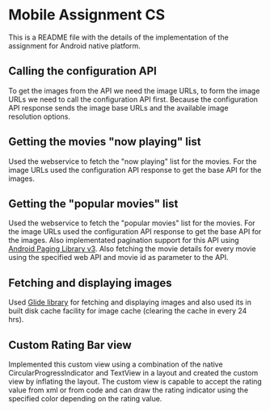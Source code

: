 # Mobile Assignment CS
This is a README file with the details of the implementation of the assignment for Android native platform.

## Calling the configuration API
To get the images from the API we need the image URLs, to form the image URLs we need to call the configuration API first. Because the configuration API response sends the image base URLs and the available image resolution options.

## Getting the movies "now playing" list
Used the webservice to fetch the "now playing" list for the movies. For the image URLs used the configuration API response to get the base API for the images.

## Getting the "popular movies" list
Used the webservice to fetch the "popular movies" list for the movies. For the image URLs used the configuration API response to get the base API for the images. Also implementated pagination support for this API using [Android Paging Library v3](https://developer.android.com/topic/libraries/architecture/paging/v3-overview). Also fetching the movie details for every movie using the specified web API and movie id as parameter to the API.

## Fetching and displaying images
Used [Glide library](https://github.com/bumptech/glide) for fetching and displaying images and also used its in built disk cache facility for image cache (clearing the cache in every 24 hrs).

## Custom Rating Bar view
Implemented this custom view using a combination of the native CircularProgressIndicator and TextView in a layout and created the custom view by inflating the layout. The custom view is capable to accept the rating value from xml or from code and can draw the rating indicator using the specified color depending on the rating value.

